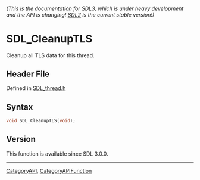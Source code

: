 ###### (This is the documentation for SDL3, which is under heavy development and the API is changing! [SDL2](https://wiki.libsdl.org/SDL2/) is the current stable version!)
# SDL_CleanupTLS

Cleanup all TLS data for this thread.

## Header File

Defined in [SDL_thread.h](https://github.com/libsdl-org/SDL/blob/main/include/SDL3/SDL_thread.h)

## Syntax

```c
void SDL_CleanupTLS(void);

```

## Version

This function is available since SDL 3.0.0.

----
[CategoryAPI](CategoryAPI), [CategoryAPIFunction](CategoryAPIFunction)

